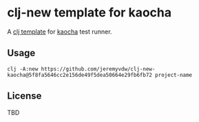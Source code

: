 # clj-new template for kaocha

A [clj template](https://github.com/seancorfield/clj-new) for [kaocha](https://github.com/lambdaisland/kaocha) test runner.

## Usage

`clj -A:new https://github.com/jeremyvdw/clj-new-kaocha@5f8fa5646cc2e156de49f5dea50664e29fb6fb72 project-name`

## License

TBD
